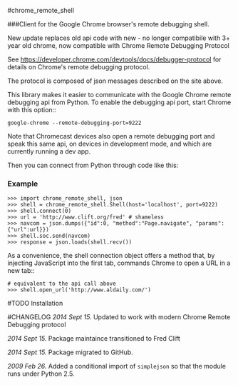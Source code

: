 #chrome_remote_shell


###Client for the Google Chrome browser's remote debugging shell.

New update replaces old api code with new - no longer compatibile with 3+ year 
old chrome, now compatible with Chrome Remote Debugging Protocol


  See <https://developer.chrome.com/devtools/docs/debugger-protocol> for details on 
  Chrome's remote debugging protocol.

The protocol is composed of json messages described on the site above.

This library makes it easier to communicate with the Google Chrome remote
debugging api from Python.  To enable the debugging api port, start Chrome
with this option::

    google-chrome --remote-debugging-port=9222
  
  
Note that Chromecast devices also open a remote debugging port and speak
this same api, on devices in development mode, and which are currently
running a dev app.  

Then you can connect from Python through code like this:

### Example

    >>> import chrome_remote_shell, json
    >>> shell = chrome_remote_shell.Shell(host='localhost', port=9222)
    >>> shell.connect(0)
    >>> url = 'http://www.clift.org/fred' # shameless
    >>> navcom = json.dumps({"id":0, "method":"Page.navigate", "params":{"url":url}})
    >>> shell.soc.send(navcom)
    >>> response = json.loads(shell.recv())
    

As a convenience, the shell connection object offers a method that, by
injecting JavaScript into the first tab, commands Chrome to open a URL
in a new tab::

    # equivalent to the api call above
    >>> shell.open_url('http://www.aldaily.com/')

#TODO Installation 


#CHANGELOG
*2014 Sept 15.* Updated to work with modern Chrome Remote Debugging protocol

*2014 Sept 15.* Package maintaince transitioned to Fred Clift

*2014 Sept 15.* Package migrated to GitHub.

*2009 Feb 26.* Added a conditional import of `simplejson` so that the
module runs under Python 2.5.

